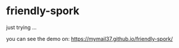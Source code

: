 # friendly-spork
just trying ...

you can see the demo on:
https://mymail37.github.io/friendly-spork/
